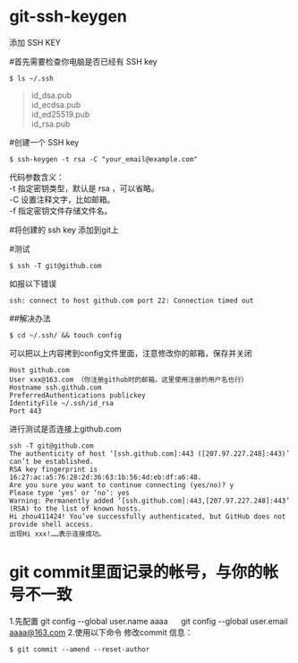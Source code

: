 # git-ssh-keygen
添加 SSH KEY

#首先需要检查你电脑是否已经有 SSH key     
```
$ ls ~/.ssh
```
>id_dsa.pub   
>id_ecdsa.pub   
>id_ed25519.pub    
>id_rsa.pub    

#创建一个 SSH key
```
$ ssh-keygen -t rsa -C "your_email@example.com"
```  
代码参数含义：       
-t 指定密钥类型，默认是 rsa ，可以省略。          
-C 设置注释文字，比如邮箱。            
-f 指定密钥文件存储文件名。     

#将创建的 ssh key 添加到git上       

#测试
```
$ ssh -T git@github.com
```
如报以下错误      
```
ssh: connect to host github.com port 22: Connection timed out
```
##解决办法
```
$ cd ~/.ssh/ && touch config
```

可以把以上内容拷到config文件里面，注意修改你的邮箱，保存并关闭

```
Host github.com
User xxx@163.com （你注册github时的邮箱，这里使用注册的用户名也行）
Hostname ssh.github.com
PreferredAuthentications publickey
IdentityFile ~/.ssh/id_rsa
Port 443
```
进行测试是否连接上github.com 
```
ssh -T git@github.com
The authenticity of host ‘[ssh.github.com]:443 ([207.97.227.248]:443)’ can’t be established.
RSA key fingerprint is 16:27:ac:a5:76:28:2d:36:63:1b:56:4d:eb:df:a6:48.
Are you sure you want to continue connecting (yes/no)? y
Please type ‘yes’ or ‘no’: yes
Warning: Permanently added ‘[ssh.github.com]:443,[207.97.227.248]:443’ (RSA) to the list of known hosts.
Hi zhou411424! You’ve successfully authenticated, but GitHub does not provide shell access.
出现Hi xxx!……表示连接成功。
```

# git commit里面记录的帐号，与你的帐号不一致

1.先配置 git config --global user.name aaaa
      git config --global user.email aaaa@163.com
2.使用以下命令 修改commit 信息：
```
$ git commit --amend --reset-author

```
